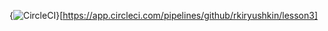 {<img src="https://app.circleci.com/pipelines/github/rkiryushkin/lesson3.svg?style=svg" alt="CircleCI" />}[https://app.circleci.com/pipelines/github/rkiryushkin/lesson3]

